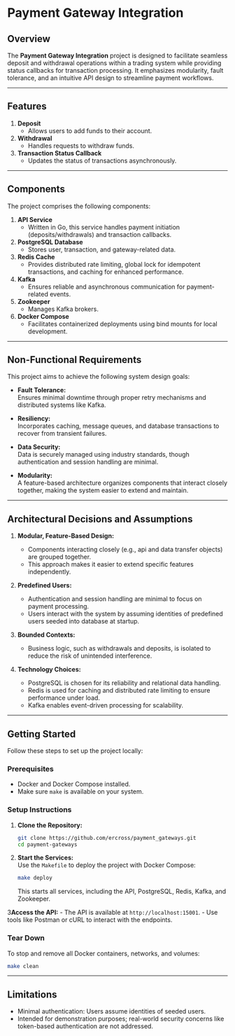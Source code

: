 # Payment Gateway Integration

## Overview
The **Payment Gateway Integration** project is designed to facilitate seamless deposit and withdrawal operations within a trading system
while providing status callbacks for transaction processing. 
It emphasizes modularity, fault tolerance, and an intuitive API design to streamline payment workflows.


---

## Features

1. **Deposit**
    - Allows users to add funds to their account.
2. **Withdrawal**
    - Handles requests to withdraw funds.
3. **Transaction Status Callback**
    - Updates the status of transactions asynchronously.

---

## Components
The project comprises the following components:
1. **API Service**
    - Written in Go, this service handles payment initiation (deposits/withdrawals) and transaction callbacks.
2. **PostgreSQL Database**
    - Stores user, transaction, and gateway-related data.
3. **Redis Cache**
    - Provides distributed rate limiting, global lock for idempotent transactions, and caching for enhanced performance.
4. **Kafka**
    - Ensures reliable and asynchronous communication for payment-related events.
5. **Zookeeper**
    - Manages Kafka brokers.
6. **Docker Compose**
    - Facilitates containerized deployments using bind mounts for local development.

---

## Non-Functional Requirements
This project aims to achieve the following system design goals:

- **Fault Tolerance:**  
  Ensures minimal downtime through proper retry mechanisms and distributed systems like Kafka.

- **Resiliency:**  
  Incorporates caching, message queues, and database transactions to recover from transient failures.

- **Data Security:**  
  Data is securely managed using industry standards, though authentication and session handling are minimal.

- **Modularity:**  
  A feature-based architecture organizes components that interact closely together, making the system easier to extend and maintain.

---

## Architectural Decisions and Assumptions

1. **Modular, Feature-Based Design:**
    - Components interacting closely (e.g., api and data transfer objects) are grouped together.
    - This approach makes it easier to extend specific features independently.

2. **Predefined Users:**
    - Authentication and session handling are minimal to focus on payment processing.
    - Users interact with the system by assuming identities of predefined users seeded into database at startup.

3. **Bounded Contexts:**
    - Business logic, such as withdrawals and deposits, is isolated to reduce the risk of unintended interference.

4. **Technology Choices:**
    - PostgreSQL is chosen for its reliability and relational data handling.
    - Redis is used for caching and distributed rate limiting to ensure performance under load.
    - Kafka enables event-driven processing for scalability.

---

## Getting Started

Follow these steps to set up the project locally:

### Prerequisites
- Docker and Docker Compose installed.
- Make sure `make` is available on your system.

### Setup Instructions

1. **Clone the Repository:**
   ```bash  
   git clone https://github.com/ercross/payment_gateways.git  
   cd payment-gateways
   ```  

2. **Start the Services:**  
   Use the `Makefile` to deploy the project with Docker Compose:
   ```bash  
   make deploy
   ```  

   This starts all services, including the API, PostgreSQL, Redis, Kafka, and Zookeeper.

3**Access the API:**
    - The API is available at `http://localhost:15001`.
    - Use tools like Postman or cURL to interact with the endpoints.

### Tear Down
To stop and remove all Docker containers, networks, and volumes:
```bash  
make clean
```

---

## Limitations

- Minimal authentication: Users assume identities of seeded users.
- Intended for demonstration purposes; real-world security concerns like token-based authentication are not addressed.
